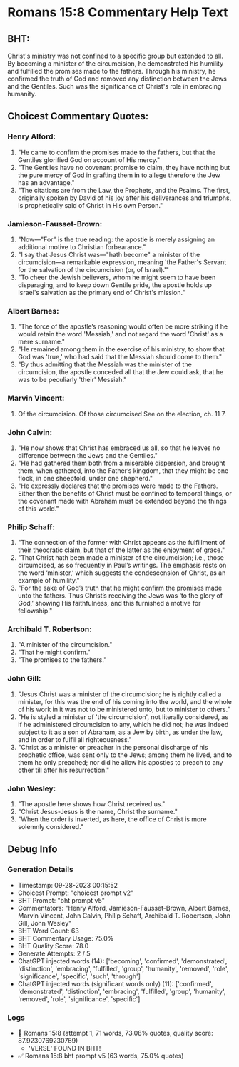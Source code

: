 # Romans 15:8 Commentary Help Text

## BHT:
Christ's ministry was not confined to a specific group but extended to all. By becoming a minister of the circumcision, he demonstrated his humility and fulfilled the promises made to the fathers. Through his ministry, he confirmed the truth of God and removed any distinction between the Jews and the Gentiles. Such was the significance of Christ's role in embracing humanity.

## Choicest Commentary Quotes:
### Henry Alford:
1. "He came to confirm the promises made to the fathers, but that the Gentiles glorified God on account of His mercy." 
2. "The Gentiles have no covenant promise to claim, they have nothing but the pure mercy of God in grafting them in to allege therefore the Jew has an advantage."
3. "The citations are from the Law, the Prophets, and the Psalms. The first, originally spoken by David of his joy after his deliverances and triumphs, is prophetically said of Christ in His own Person."

### Jamieson-Fausset-Brown:
1. "Now—"For" is the true reading: the apostle is merely assigning an additional motive to Christian forbearance." 
2. "I say that Jesus Christ was—"hath become" a minister of the circumcision—a remarkable expression, meaning 'the Father's Servant for the salvation of the circumcision (or, of Israel).'" 
3. "To cheer the Jewish believers, whom he might seem to have been disparaging, and to keep down Gentile pride, the apostle holds up Israel's salvation as the primary end of Christ's mission."

### Albert Barnes:
1. "The force of the apostle’s reasoning would often be more striking if he would retain the word 'Messiah,' and not regard the word 'Christ' as a mere surname."
2. "He remained among them in the exercise of his ministry, to show that God was 'true,' who had said that the Messiah should come to them."
3. "By thus admitting that the Messiah was the minister of the circumcision, the apostle conceded all that the Jew could ask, that he was to be peculiarly 'their' Messiah."

### Marvin Vincent:
1. Of the circumcision. Of those circumcised See on the election, ch. 11 7.

### John Calvin:
1. "He now shows that Christ has embraced us all, so that he leaves no difference between the Jews and the Gentiles."
2. "He had gathered them both from a miserable dispersion, and brought them, when gathered, into the Father’s kingdom, that they might be one flock, in one sheepfold, under one shepherd."
3. "He expressly declares that the promises were made to the Fathers. Either then the benefits of Christ must be confined to temporal things, or the covenant made with Abraham must be extended beyond the things of this world."

### Philip Schaff:
1. "The connection of the former with Christ appears as the fulfillment of their theocratic claim, but that of the latter as the enjoyment of grace." 
2. "That Christ hath been made a minister of the circumcision; i.e., those circumcised, as so frequently in Paul’s writings. The emphasis rests on the word ‘minister,’ which suggests the condescension of Christ, as an example of humility."
3. "For the sake of God’s truth that he might confirm the promises made unto the fathers. Thus Christ’s receiving the Jews was ‘to the glory of God,’ showing His faithfulness, and this furnished a motive for fellowship."

### Archibald T. Robertson:
1. "A minister of the circumcision."
2. "That he might confirm."
3. "The promises to the fathers."

### John Gill:
1. "Jesus Christ was a minister of the circumcision; he is rightly called a minister, for this was the end of his coming into the world, and the whole of his work in it was not to be ministered unto, but to minister to others."
2. "He is styled a minister of 'the circumcision', not literally considered, as if he administered circumcision to any, which he did not; he was indeed subject to it as a son of Abraham, as a Jew by birth, as under the law, and in order to fulfil all righteousness."
3. "Christ as a minister or preacher in the personal discharge of his prophetic office, was sent only to the Jews; among them he lived, and to them he only preached; nor did he allow his apostles to preach to any other till after his resurrection."

### John Wesley:
1. "The apostle here shows how Christ received us."
2. "Christ Jesus-Jesus is the name, Christ the surname."
3. "When the order is inverted, as here, the office of Christ is more solemnly considered."


## Debug Info
### Generation Details
- Timestamp: 09-28-2023 00:15:52
- Choicest Prompt: "choicest prompt v2"
- BHT Prompt: "bht prompt v5"
- Commentators: "Henry Alford, Jamieson-Fausset-Brown, Albert Barnes, Marvin Vincent, John Calvin, Philip Schaff, Archibald T. Robertson, John Gill, John Wesley"
- BHT Word Count: 63
- BHT Commentary Usage: 75.0%
- BHT Quality Score: 78.0
- Generate Attempts: 2 / 5
- ChatGPT injected words (14):
	['becoming', 'confirmed', 'demonstrated', 'distinction', 'embracing', 'fulfilled', 'group', 'humanity', 'removed', 'role', 'significance', 'specific', 'such', 'through']
- ChatGPT injected words (significant words only) (11):
	['confirmed', 'demonstrated', 'distinction', 'embracing', 'fulfilled', 'group', 'humanity', 'removed', 'role', 'significance', 'specific']

### Logs
- 🔄 Romans 15:8 (attempt 1, 71 words, 73.08% quotes, quality score: 87.9230769230769) 
	- 'VERSE' FOUND IN BHT!
- ✅ Romans 15:8 bht prompt v5 (63 words, 75.0% quotes)